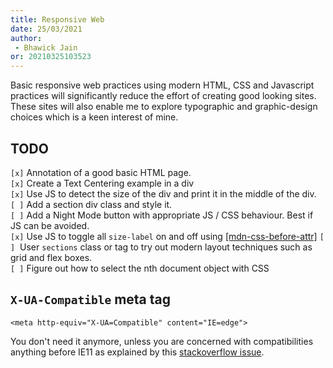 ```yaml
---
title: Responsive Web
date: 25/03/2021 
author:
 - Bhawick Jain
or: 20210325103523
---
```


Basic responsive web practices using modern HTML, CSS and Javascript practices will significantly reduce the effort of creating good looking sites. These sites will also enable me to explore typographic and graphic-design choices which is a keen interest of mine.

## TODO
`[x]` Annotation of a good basic HTML page.  
`[x]` Create a Text Centering example in a div  
`[x]` Use JS to detect the size of the div and print it in the middle of the div.  
`[ ]` Add a section div class and style it.  
`[ ]` Add a Night Mode button with appropriate JS / CSS behaviour. Best if JS can be avoided.  
`[x]` Use JS to toggle all `size-label` on and off using [[mdn-css-before-attr]](https://developer.mozilla.org/en-US/docs/Web/CSS/::before)
`[ ]`  User `sections` class or tag to try out modern layout techniques such as grid and flex boxes.  
`[ ]` Figure out how to select the nth document object with CSS  

## `X-UA-Compatible` meta tag

```
<meta http-equiv="X-UA=Compatible" content="IE=edge">
```

You don't need it anymore, unless you are concerned with compatibilities anything before IE11 as explained by this [stackoverflow issue](https://stackoverflow.com/questions/6771258/what-does-meta-http-equiv-x-ua-compatible-content-ie-edge-do).
